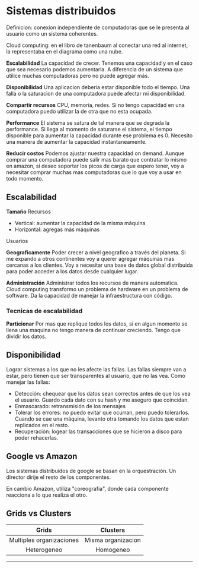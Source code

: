 # Sistemas distribuidos

Definicion: conexion independiente de computadoras que se le presenta al usuario como un sistema coherentes.

Cloud computing: en el libro de tanenbaum al conectar una red al internet, la representaba en el diagrama como una nube.

**Escalabilidad**
La capacidad de crecer. Tenemos una capacidad y en el caso que sea necesario podemos aumentarla. A diferencia de un sistema que utilice muchas computadoras pero no puede agregar más.

**Disponibilidad**
Una aplicacion deberia estar disponible todo el tiempo. Una falla o la saturacion de una computadora puede afectar mi disponibilidad.

**Compartir recursos**
CPU, memoria, redes. Si no tengo capacidad en una computadora puedo utilizar la de otra que no esta ocupada.

**Performance**
El sistema se satura de tal manera que se degrada la performance. Si llega al momento de saturarse el sistema, el tiempo disponible para aumentar la capacidad durante ese problema es 0. Necesito una manera de aumentar la capacidad instantaneamente.

**Reducir costos**
Podemos ajustar nuestra capacidad on demand. Aunque comprar una computadora puede salir mas barato que contratar lo mismo en amazon, si deseo soportar los picos de carga que espero tener, voy a necesitar comprar muchas mas computadoras que lo que voy a usar en todo momento.

## Escalabilidad

**Tamaño**
Recursos

- Vertical: aumentar la capacidad de la misma máquina
- Horizontal: agregas más máquinas

Usuarios

**Geograficamente**
Poder crecer a nivel geografico a través del planeta. Si me expando a otros continentes voy a querer agregar máquinas mas cercanas a los clientes. Voy a necesitar una base de datos global distribuida para poder acceder a los datos desde cualquier lugar.

**Administración**
Administrar todos los recursos de manera automatica. Cloud computing transformo un problema de hardware en un problema de software. Da la capacidad de manejar la infraestructura con código.

### Tecnicas de escalabilidad

**Particionar**
Por mas que replique todos los datos, si en algun momento se llena una maquina no tengo manera de continuar creciendo. Tengo que dividir los datos.

## Disponibilidad

Lograr sistemas a los que no les afecte las fallas. Las fallas siempre van a estar, pero tienen que ser transparentes al usuario, que no las vea.
Como manejar las fallas:

- Detección: chequear que los datos sean correctos antes de que los vea el usuario. Guardo cada dato con su hash y me aseguro que coincidan.
- Enmascarado: retransmisión de los mensajes
- Tolerar los errores: no puedo evitar que ocurran, pero puedo tolerarlos. Cuando se cae una máquina, levanto otra tomando los datos que estan replicados en el resto.
- Recuperación: logear las transacciones que se hicieron a disco para poder rehacerlas.

## Google vs Amazon

Los sistemas distribuidos de google se basan en la orquestración. Un director dirije el resto de los componentes.

En cambio Amazon, utiliza "coreografia", donde cada componente reacciona a lo que realiza el otro.

## Grids vs Clusters

|          Grids           |      Clusters      |
| :----------------------: | :----------------: |
| Multiples organizaciones | Misma organizacion |
|       Heterogeneo        |     Homogeneo      |

---
